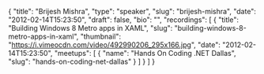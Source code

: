 {
  "title": "Brijesh Mishra",
  "type": "speaker",
  "slug": "brijesh-mishra",
  "date": "2012-02-14T15:23:50",
  "draft": false,
  "bio": "",
  "recordings": [
    {
      "title": "Building Windows 8 Metro apps in XAML",
      "slug": "building-windows-8-metro-apps-in-xaml",
      "thumbnail": "https://i.vimeocdn.com/video/492990206_295x166.jpg",
      "date": "2012-02-14T15:23:50",
      "meetups": [
        {
          "name": "Hands On Coding .NET Dallas",
          "slug": "hands-on-coding-net-dallas"
        }
      ]
    }
  ]
}
